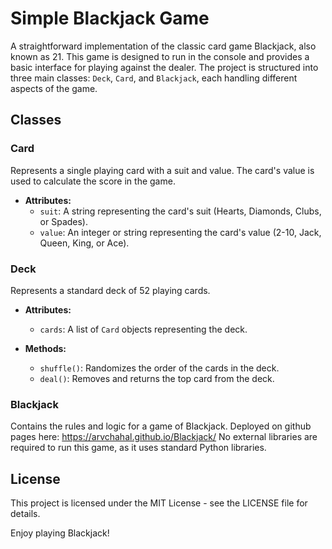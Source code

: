 # Simple Blackjack Game

A straightforward implementation of the classic card game Blackjack, also known as 21. This game is designed to run in the console and provides a basic interface for playing against the dealer. The project is structured into three main classes: `Deck`, `Card`, and `Blackjack`, each handling different aspects of the game.

## Classes

### Card

Represents a single playing card with a suit and value. The card's value is used to calculate the score in the game.

- **Attributes:**
  - `suit`: A string representing the card's suit (Hearts, Diamonds, Clubs, or Spades).
  - `value`: An integer or string representing the card's value (2-10, Jack, Queen, King, or Ace).

### Deck

Represents a standard deck of 52 playing cards.

- **Attributes:**
  - `cards`: A list of `Card` objects representing the deck.

- **Methods:**
  - `shuffle()`: Randomizes the order of the cards in the deck.
  - `deal()`: Removes and returns the top card from the deck.

### Blackjack

Contains the rules and logic for a game of Blackjack.
Deployed on github pages here: https://arvchahal.github.io/Blackjack/
No external libraries are required to run this game, as it uses standard Python libraries.

## License

This project is licensed under the MIT License - see the LICENSE file for details.

Enjoy playing Blackjack!
